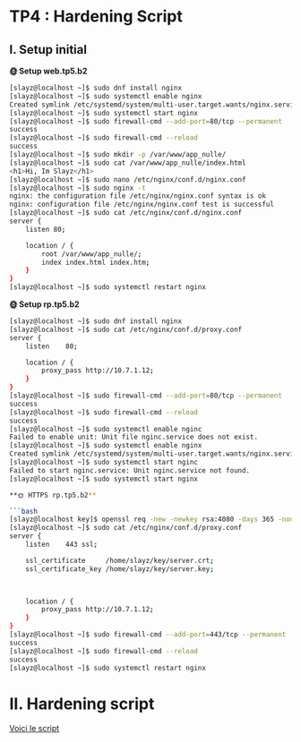 # TP4 : Hardening Script

## I. Setup initial

**🌞 Setup web.tp5.b2**

```bash
[slayz@localhost ~]$ sudo dnf install nginx
[slayz@localhost ~]$ sudo systemctl enable nginx
Created symlink /etc/systemd/system/multi-user.target.wants/nginx.service → /usr/lib/systemd/system/nginx.service.
[slayz@localhost ~]$ sudo systemctl start nginx
[slayz@localhost ~]$ sudo firewall-cmd --add-port=80/tcp --permanent
success
[slayz@localhost ~]$ sudo firewall-cmd --reload
success
[slayz@localhost ~]$ sudo mkdir -p /var/www/app_nulle/
[slayz@localhost ~]$ sudo cat /var/www/app_nulle/index.html 
<h1>Hi, Im Slayz</h1>
[slayz@localhost ~]$ sudo nano /etc/nginx/conf.d/nginx.conf
[slayz@localhost ~]$ sudo nginx -t
nginx: the configuration file /etc/nginx/nginx.conf syntax is ok
nginx: configuration file /etc/nginx/nginx.conf test is successful
[slayz@localhost ~]$ sudo cat /etc/nginx/conf.d/nginx.conf 
server {
    listen 80;

    location / {
        root /var/www/app_nulle/;
        index index.html index.htm;
    }
}
[slayz@localhost ~]$ sudo systemctl restart nginx
```

**🌞 Setup rp.tp5.b2**

```bash
[slayz@localhost ~]$ sudo dnf install nginx
[slayz@localhost ~]$ sudo cat /etc/nginx/conf.d/proxy.conf 
server {
    listen    80;

    location / {
        proxy_pass http://10.7.1.12;
    }
}
[slayz@localhost ~]$ sudo firewall-cmd --add-port=80/tcp --permanent
success
[slayz@localhost ~]$ sudo firewall-cmd --reload
success
[slayz@localhost ~]$ sudo systemctl enable nginc
Failed to enable unit: Unit file nginc.service does not exist.
[slayz@localhost ~]$ sudo systemctl enable nginx
Created symlink /etc/systemd/system/multi-user.target.wants/nginx.service → /usr/lib/systemd/system/nginx.service.
[slayz@localhost ~]$ sudo systemctl start nginc
Failed to start nginc.service: Unit nginc.service not found.
[slayz@localhost ~]$ sudo systemctl start nginx

**🌞 HTTPS rp.tp5.b2**

```bash
[slayz@localhost key]$ openssl req -new -newkey rsa:4080 -days 365 -nodes -x509 -keyout server.key -out server.crt
[slayz@localhost ~]$ sudo cat /etc/nginx/conf.d/proxy.conf 
server {
    listen    443 ssl;

    ssl_certificate     /home/slayz/key/server.crt;
    ssl_certificate_key /home/slayz/key/server.key;
	


    location / {
        proxy_pass http://10.7.1.12;
    }
}
[slayz@localhost ~]$ sudo firewall-cmd --add-port=443/tcp --permanent
success
[slayz@localhost ~]$ sudo firewall-cmd --reload
success
[slayz@localhost ~]$ sudo systemctl restart nginx
```

# II. Hardening script

[Voici le script](hardening.sh)


